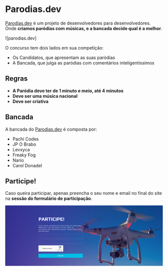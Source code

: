 # Parodias.dev

[Parodias.dev](https://parodias.dev) é um projeto de desenvolvedores para desenvolvedores. Onde **criamos paródias com músicas, e a bancada decide qual é a melhor**.

![parodias.dev]

O concurso tem dois lados em sua competição:

- Os Candidatos, que apresentam as suas paródias
- A Bancada, que julga as paródias com comentários inteligentissímos

## Regras

- **A Paródia deve ter de 1 minuto e meio, até 4 minutos**
- **Deve ser uma música nacional**
- **Deve ser criativa**

## Bancada

A bancada do [Parodias.dev](https://parodias.dev) é composta por:

- Pachi Codes
- JP O Brabo
- Levxyca
- Freaky Fog
- Nario
- Carol Donadel

## Participe!

Caso queira participar, apenas preencha o seu nome e email no final do site na **sessão do formulário de participação**.

![participação](assets/participe.png)

